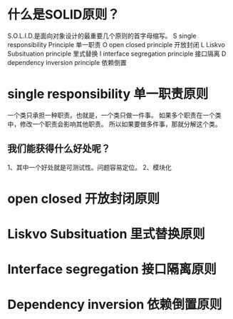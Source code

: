 # 什么是SOLID原则？
S.O.L.I.D.是面向对象设计的最重要几个原则的首字母缩写。
S single responsibility Principle 单一职责
O open closed principle 开放封闭
L Liskvo Subsituation principle 里式替换
I interface segregation principle 接口隔离
D dependency inversion principle 依赖倒置

# single responsibility 单一职责原则
一个类只承担一种职责。也就是，一个类只做一件事。
如果多个职责在一个类中，修改一个职责会影响其他职责。
所以如果要做多件事，那就分解这个类。
## 我们能获得什么好处呢？
1、其中一个好处就是可测试性。问题容易定位。
2、模块化

# open closed 开放封闭原则


# Liskvo Subsituation 里式替换原则

# Interface segregation 接口隔离原则

# Dependency inversion 依赖倒置原则
